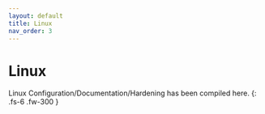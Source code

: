 ```yaml
---
layout: default
title: Linux
nav_order: 3
---
```


# Linux

Linux Configuration/Documentation/Hardening has been compiled here.
{: .fs-6 .fw-300 }
